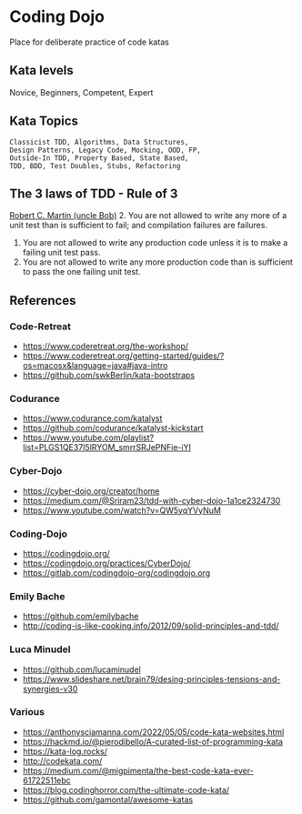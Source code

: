# Coding Dojo
Place for deliberate practice of code katas

## Kata levels
Novice, Beginners, Competent, Expert

## Kata Topics
    Classicist TDD, Algorithms, Data Structures, 
    Design Patterns, Legacy Code, Mocking, OOD, FP, 
    Outside-In TDD, Property Based, State Based,
    TDD, BDD, Test Doubles, Stubs, Refactoring

## The 3 laws of TDD - Rule of 3
[Robert C. Martin (uncle Bob)](http://butunclebob.com/ArticleS.UncleBob.TheThreeRulesOfTdd)
2. You are not allowed to write any more of a unit test than is sufficient to fail; and compilation failures are failures.
1. You are not allowed to write any production code unless it is to make a failing unit test pass.
3. You are not allowed to write any more production code than is sufficient to pass the one failing unit test.

## References

### Code-Retreat
* https://www.coderetreat.org/the-workshop/
* https://www.coderetreat.org/getting-started/guides/?os=macosx&language=java#java-intro
* https://github.com/swkBerlin/kata-bootstraps

### Codurance
* https://www.codurance.com/katalyst
* https://github.com/codurance/katalyst-kickstart
* https://www.youtube.com/playlist?list=PLGS1QE37I5lRYOM_smrrSRJePNFie-iYI

### Cyber-Dojo
* https://cyber-dojo.org/creator/home
* https://medium.com/@Sriram23/tdd-with-cyber-dojo-1a1ce2324730
* https://www.youtube.com/watch?v=QW5yqYVyNuM

### Coding-Dojo
* https://codingdojo.org/
* https://codingdojo.org/practices/CyberDojo/
* https://gitlab.com/codingdojo-org/codingdojo.org

### Emily Bache
* https://github.com/emilybache
* http://coding-is-like-cooking.info/2012/09/solid-principles-and-tdd/

### Luca Minudel
* https://github.com/lucaminudel
* https://www.slideshare.net/brain79/desing-principles-tensions-and-synergies-v30

### Various
* https://anthonysciamanna.com/2022/05/05/code-kata-websites.html
* https://hackmd.io/@pierodibello/A-curated-list-of-programming-kata
* https://kata-log.rocks/
* http://codekata.com/
* https://medium.com/@migpimenta/the-best-code-kata-ever-61722511ebc
* https://blog.codinghorror.com/the-ultimate-code-kata/
* https://github.com/gamontal/awesome-katas
